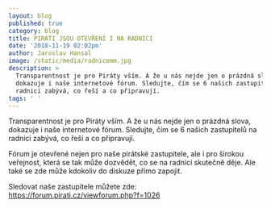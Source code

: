 ```yaml
---
layout: blog
published: true
category: blog
title: PIRÁTI JSOU OTEVŘENÍ I NA RADNICI
date: '2018-11-19 02:02pm'
author: Jaroslav Hansal
image: /static/media/radnicemm.jpg
description: >
  Transparentnost je pro Piráty vším. A že u nás nejde jen o prázdná slova,
  dokazuje i naše internetové fórum. Sledujte, čím se 6 našich zastupitelů na
  radnici zabývá, co řeší a co připravují. 
tags: ' '
---
```

Transparentnost je pro Piráty vším. A že u nás nejde jen o prázdná slova, dokazuje i naše internetové fórum. Sledujte, čím se 6 našich zastupitelů na radnici zabývá, co řeší a co připravují. 

Fórum je otevřené nejen pro naše pirátské zastupitele, ale i pro širokou veřejnost, která se tak může dozvědět, co se na radnici skutečně děje. Ale také se zde může kdokoliv do diskuze přímo zapojit.

Sledovat naše zastupitele můžete zde: <https://forum.pirati.cz/viewforum.php?f=1026>
